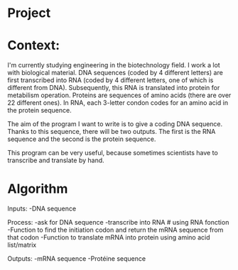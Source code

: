 # Project

# Context:

I'm currently studying engineering in the biotechnology field.
I work a lot with biological material. DNA sequences (coded by 4 different letters) are first transcribed into RNA (coded by 4 different letters, one of which is different from DNA). Subsequently, this RNA is translated into protein for metabilism operation. 
Proteins are sequences of amino acids (there are over 22 different ones).
In RNA, each 3-letter condon codes for an amino acid in the protein sequence.

The aim of the program I want to write is to give a coding DNA sequence.
Thanks to this sequence, there will be two outputs.
The first is the RNA sequence and the second is the protein sequence.

This program can be very useful, because sometimes scientists have to transcribe and translate by hand.


# Algorithm

Inputs:
-DNA sequence

Process:
-ask for DNA sequence
-transcribe into RNA # using RNA fonction
-Function to find the initiation codon and return the mRNA sequence from that codon
-Function to translate mRNA into protein using amino acid list/matrix

Outputs:
-mRNA sequence
-Protéine sequence
